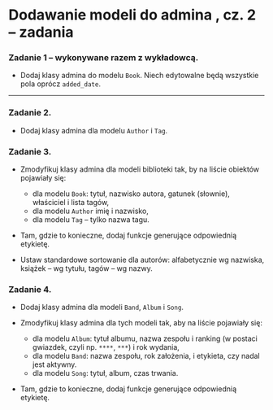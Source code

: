 # Dodawanie modeli do admina , cz. 2 &ndash; zadania

### Zadanie 1 &ndash; wykonywane razem z wykładowcą.

* Dodaj klasy admina do modelu `Book`. Niech edytowalne będą  wszystkie pola oprócz `added_date`.

---

### Zadanie 2.

* Dodaj klasy admina dla modelu `Author` i `Tag`.

### Zadanie 3.
* Zmodyfikuj klasy admina dla modeli biblioteki tak, by na liście obiektów pojawiały się:
    * dla modelu `Book`: tytuł, nazwisko autora, gatunek (słownie), właściciel i lista tagów,
    * dla modelu `Author` imię i nazwisko,
    * dla modelu `Tag` &ndash; tylko nazwa tagu.

* Tam, gdzie to konieczne, dodaj funkcje generujące odpowiednią etykietę.
* Ustaw standardowe sortowanie dla autorów: alfabetycznie wg nazwiska, książek &ndash; wg tytułu, tagów &ndash; wg nazwy.

### Zadanie 4. 
* Dodaj klasy admina dla modeli `Band`, `Album` i `Song`. 
* Zmodyfikuj klasy admina dla tych modeli tak, aby na liście pojawiały się:
    * dla modelu `Album`: tytuł albumu, nazwa zespołu i ranking (w postaci gwiazdek, czyli np. `****`, `***`) i rok wydania,
    * dla modelu `Band`: nazwa zespołu, rok założenia, i etykieta, czy nadal jest aktywny.
    * dla modelu `Song`: tytuł, album, czas trwania.

* Tam, gdzie to konieczne, dodaj funkcje generujące odpowiednią etykietę.
